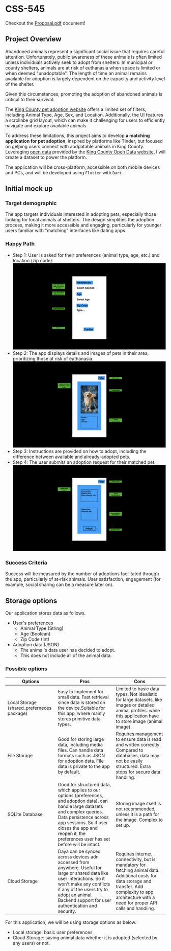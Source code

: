 # CSS-545

Checkout the [Proposal.pdf](./Proposal.pdf) document!

## Project Overview

Abandoned animals represent a significant social issue that requires careful attention. Unfortunately, public awareness of these animals is often limited unless individuals actively seek to adopt from shelters. In municipal or county shelters, animals are at risk of euthanasia when space is limited or when deemed "unadoptable". The length of time an animal remains available for adoption is largely dependent on the capacity and activity level of the shelter.

Given this circumstances, promoting the adoption of abandoned animals is critical to their survival.

The [King County pet adoption website](https://kingcounty.gov/en/dept/executive-services/animals-pets-pests/regional-animal-services/adopt-a-pet) offers a limited set of filters, including Animal Type, Age, Sex, and Location. Additionally, the UI features a scrollabe grid layout, which can make it challenging for users to efficiently navigate and explore available animals.

To address these limitations, this project aims to develop **a matching application for pet adoption**, inspired by platforms like Tinder, but focused on gelping users connect with aodpatable animals in King County. Leveraging [open data](https://data.kingcounty.gov/Pets/adoptable-pets/ytc8-tcih/about_data) provided by the [King County Open Data website](https://data.kingcounty.gov/), I will create a dataset to power the platform.

The application will be cross-platform, accessible on both mobile devices and PCs, and will be developed using `Flutter` with `Dart`.

## Initial mock up

### Target demographic

The app targets individuals interested in adopting pets, especially those looking for local animals at shelters. The design simplifies the adoption process, making it more accessible and engaging, particularly for younger users familiar with "matching" interfaces like dating apps.

### Happy Path

- Step 1: User is asked for their preferences (animal type, age, etc.) and location (zip code).
![Initial Mockup 1](./[UW]%20initial%20mockup.001.jpeg)
- Step 2: The app displays details and images of pets in their area, prioritizing those at risk of euthanasia.
![Initial Mockup 2](./[UW]%20initial%20mockup.002.jpeg)
- Step 3: Instructions are provided on how to adopt, including the difference between available and already-adopted pets.
- Step 4: The user submits an adoption request for their matched pet.
![Initial Mockup 3](./[UW]%20initial%20mockup.003.jpeg)

### Success Criteria

Success will be measured by the number of adoptions facilitated through the app, particularly of at-risk animals. User satisfaction, engagement (for example, social sharing can be a measure later on).

## Storage options

Our application stores data as follows.

- User's preferences
  - Animal Type (String)
  - Age (Boolean)
  - Zip Code (Int)
- Adoption data (JSON)
  - The animal's data user has decided to adopt.
  - This does not include all of the animal data.

### Possible options

|Options|Pros|Cons|
|---|---|---|
|Local Storage (shared_preferneces package) |Easy to implement for small data. Fast retrieval since data is stored on the device.Suitable for this app, where mainly stores primitive data types.|Limited to basic data types, Not idealistic for large datasets, like images or detailed animal profiles. while this application have to store image (animal image).|
|File Storage|Good for storing large data, including media files. Can handle data formats such as JSON for adoption data. File data is private to the app by default.|Requires management to ensure data is read and written correctly. Compared to databases, data may not be easily structured. Extra stops for secure data handling.|
|SQLite Database|Good for structured data, which applies to our options (preferences, and adoption data). can handle large datasets and complex queries. Data persistence across app sessions. So if user closes the app and reopen it, the preferences user has set before will be intact.|Storing image itself is not recommended, unless it is a path for the image. Complex to set up.|
|Cloud Storage|Daya can be synced across devices adn accessed from anywhere. Useful for large or shared data like user interactions. So it won't make any conflicts if any of the users try to adopt an animal. Backend support for user authentication and security.|Requires internet connectivity, but is mandatory for fetching animal data. Additional costs for data storage and transfer. Add complexity to app architecture with a need for proper API calls and handling.|

For this application, we will be using storage options as below.

- Local storage: basic user preferences
- Cloud Storage: saving animal data whether it is adopted (selected by any users) or not.
